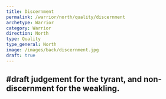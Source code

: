 ```yaml
---
title: Discernment
permalink: /warrior/north/quality/discernment
archetype: Warrior
category: Warrior
direction: North
type: Quality
type_general: North
image: /images/back/discernment.jpg
draft: true
---
```

#draft judgement for the tyrant, and non-discernment for the weakling. 
---
